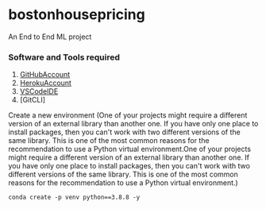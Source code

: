 # bostonhousepricing
An End to End ML project

### Software and Tools required

1. [GitHubAccount](https://github.com)
2. [HerokuAccount](https://heroku.com)
3. [VSCodeIDE](https://code.visualstudio.com)
4. [GitCLI]

Create a new environment 
(One of your projects might require a different version of an external library than another one. If you have only one place to install packages, then you can't work with two different versions of the same library. This is one of the most common reasons for the recommendation to use a Python virtual environment.One of your projects might require a different version of an external library than another one. If you have only one place to install packages, then you can't work with two different versions of the same library. This is one of the most common reasons for the recommendation to use a Python virtual environment.)

```
conda create -p venv python==3.8.8 -y
```